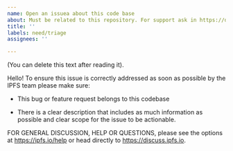 ```yaml
---
name: Open an issuea about this code base
about: Must be related to this repository. For support ask in https://discuss.ipfs.io
title: ''
labels: need/triage
assignees: ''

---
```

(You can delete this text after reading it).

Hello! To ensure this issue is correctly addressed as soon as possible by the
IPFS team please make sure:

- This bug or feature request belongs to this codebase

- There is a clear description that includes as much information as possible
and clear scope for the issue to be actionable.

FOR GENERAL DISCUSSION, HELP OR QUESTIONS, please see the options at
https://ipfs.io/help or head directly to https://discuss.ipfs.io.
